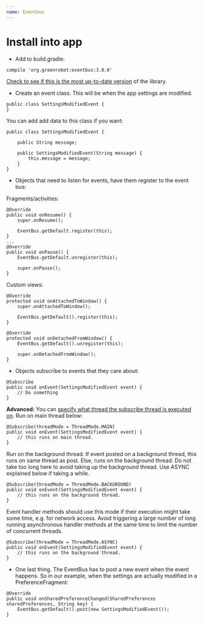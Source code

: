 ```yaml
---
name: Eventbus
---
```


# Install into app

* Add to build.gradle:
```
compile 'org.greenrobot:eventbus:3.0.0'
```
[Check to see if this is the most up-to-date version](https://github.com/greenrobot/EventBus/releases) of the library.

* Create an event class. This will be when the app settings are modified.
```
public class SettingsModifiedEvent {
}
```
You can add add data to this class if you want:
```
public class SettingsModifiedEvent {

    public String message;

    public SettingsModifiedEvent(String message) {
        this.message = message;
    }
}
```

* Objects that need to listen for events, have them register to the event bus:

Fragments/activities:
```
@Override
public void onResume() {
    super.onResume();

    EventBus.getDefault.register(this);
}
...
@Override
public void onPause() {
    EventBus.getDefault.unregister(this);

    super.onPause();
}
```

Custom views:
```
@Override
protected void onAttachedToWindow() {
    super.onAttachedToWindow();

    EventBus.getDefault().register(this);
}

@Override
protected void onDetachedFromWindow() {
    EventBus.getDefault().unregister(this);

    super.onDetachedFromWindow();
}
```

* Objects subscribe to events that they care about:
```
@Subscribe
public void onEvent(SettingsModifiedEvent event) {
    // Do something
}
```
**Advanced:** You can [specify what thread the subscribe thread is executed on](http://greenrobot.org/eventbus/documentation/delivery-threads-threadmode/).
Run on main thread below:

```
@Subscribe(threadMode = ThreadMode.MAIN)
public void onEvent(SettingsModifiedEvent event) {
    // this runs on main thread.
}
```

Run on the background thread. If event posted on a background thread, this runs on same thread as post. Else, runs on the background thread. Do not take too long here to avoid taking up the background thread. Use ASYNC explained below if taking a while.

```
@Subscribe(threadMode = ThreadMode.BACKGROUND)
public void onEvent(SettingsModifiedEvent event) {
    // this runs on the background thread.
}
```

Event handler methods should use this mode if their execution might take some time, e.g. for network access. Avoid triggering a large number of long running asynchronous handler methods at the same time to limit the number of concurrent threads.

```
@Subscribe(threadMode = ThreadMode.ASYNC)
public void onEvent(SettingsModifiedEvent event) {
    // this runs on the background thread.
}
```

* One last thing. The EventBus has to post a new event when the event happens. So in our example, when the settings are actually modified in a PreferenceFragment:  

```
@Override
public void onSharedPreferenceChanged(SharedPreferences sharedPreferences, String key) {
    EventBus.getDefault().post(new SettingsModifiedEvent());
}
```
